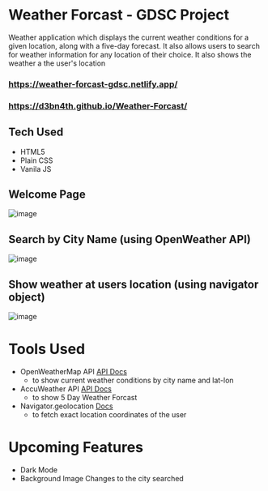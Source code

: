 # Weather Forcast - GDSC Project
 Weather application which displays the current weather conditions for a given location, along with a five-day forecast. It also allows users to search for weather information for any location of their choice. 
 It also shows the weather a the user's location
 
### https://weather-forcast-gdsc.netlify.app/
### https://d3bn4th.github.io/Weather-Forcast/

 ## Tech Used
 + HTML5
 + Plain CSS
 + Vanila JS
 
 ## Welcome Page
 ![image](https://user-images.githubusercontent.com/55922828/227088002-59bc6336-6519-456f-b537-eeaa56e3b054.png)
 
 ## Search by City Name (using OpenWeather API)
 ![image](https://user-images.githubusercontent.com/55922828/227088169-11efb7e7-fbd0-4ece-bd44-1a01f802a9e1.png)

## Show weather at users location (using navigator object)
![image](https://user-images.githubusercontent.com/55922828/227088271-65a4bb02-647b-42b9-a168-bd4479980766.png)

# Tools Used
+ OpenWeatherMap API [API Docs](https://openweathermap.org/current)
  - to show current weather conditions by city name and lat-lon
+ AccuWeather API [API Docs](https://developer.accuweather.com/apis)
  - to show 5 Day Weather Forcast
+ Navigator.geolocation [Docs](https://developer.mozilla.org/en-US/docs/Web/API/Navigator/geolocation)
  -  to fetch exact location coordinates of the user

# Upcoming Features
+ Dark Mode
+ Background Image Changes to the city searched
